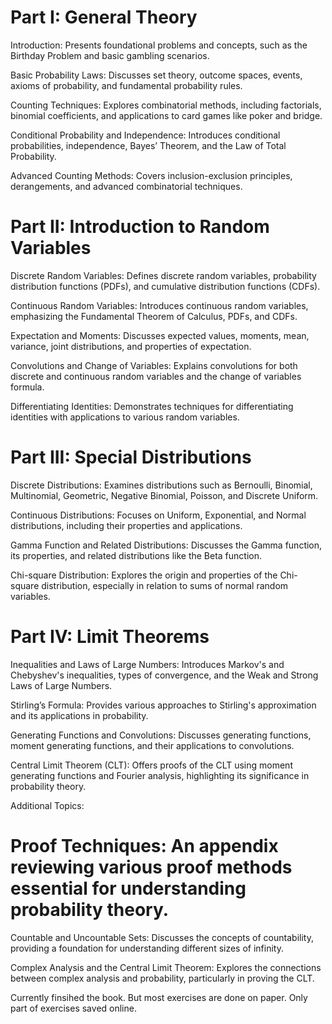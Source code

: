 #  Part I: General Theory

Introduction: Presents foundational problems and concepts, such as the Birthday Problem and basic gambling scenarios.

Basic Probability Laws: Discusses set theory, outcome spaces, events, axioms of probability, and fundamental probability rules.

Counting Techniques: Explores combinatorial methods, including factorials, binomial coefficients, and applications to card games like poker and bridge.

Conditional Probability and Independence: Introduces conditional probabilities, independence, Bayes’ Theorem, and the Law of Total Probability.

Advanced Counting Methods: Covers inclusion-exclusion principles, derangements, and advanced combinatorial techniques.

#  Part II: Introduction to Random Variables

Discrete Random Variables: Defines discrete random variables, probability distribution functions (PDFs), and cumulative distribution functions (CDFs).

Continuous Random Variables: Introduces continuous random variables, emphasizing the Fundamental Theorem of Calculus, PDFs, and CDFs.

Expectation and Moments: Discusses expected values, moments, mean, variance, joint distributions, and properties of expectation.

Convolutions and Change of Variables: Explains convolutions for both discrete and continuous random variables and the change of variables formula.

Differentiating Identities: Demonstrates techniques for differentiating identities with applications to various random variables.
#  Part III: Special Distributions

Discrete Distributions: Examines distributions such as Bernoulli, Binomial, Multinomial, Geometric, Negative Binomial, Poisson, and Discrete Uniform.

Continuous Distributions: Focuses on Uniform, Exponential, and Normal distributions, including their properties and applications.

Gamma Function and Related Distributions: Discusses the Gamma function, its properties, and related distributions like the Beta function.

Chi-square Distribution: Explores the origin and properties of the Chi-square distribution, especially in relation to sums of normal random variables.

#  Part IV: Limit Theorems

Inequalities and Laws of Large Numbers: Introduces Markov's and Chebyshev's inequalities, types of convergence, and the Weak and Strong Laws of Large Numbers.

Stirling’s Formula: Provides various approaches to Stirling's approximation and its applications in probability.

Generating Functions and Convolutions: Discusses generating functions, moment generating functions, and their applications to convolutions.

Central Limit Theorem (CLT): Offers proofs of the CLT using moment generating functions and Fourier analysis, highlighting its significance in probability theory.

Additional Topics:

#  Proof Techniques: An appendix reviewing various proof methods essential for understanding probability theory.

Countable and Uncountable Sets: Discusses the concepts of countability, providing a foundation for understanding different sizes of infinity.

Complex Analysis and the Central Limit Theorem: Explores the connections between complex analysis and probability, particularly in proving the CLT.






Currently finsihed the book. But most exercises are done on paper. Only part of exercises saved online.
